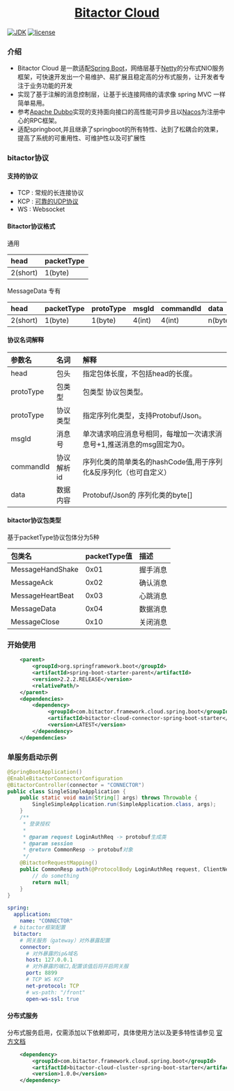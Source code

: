 

<h1 align="center">
 <a href="http://cloud.bitactor.com" title="Bitactor Cloud">Bitactor Cloud</a>
</h1>

  [![JDK](https://img.shields.io/badge/JDK-1.8%2B-green.svg)](https://www.oracle.com/technetwork/java/javase/downloads/index.html)
  [![license](https://img.shields.io/badge/license-Apache%202-4EB1BA.svg)](https://www.apache.org/licenses/LICENSE-2.0)

### 介绍

* Bitactor Cloud 是一款适配[Spring Boot](https://spring.io/projects/spring-boot)，网络层基于[Netty](https://netty.io/)的分布式NIO服务框架，可快速开发出一个易维护、易扩展且稳定高的分布式服务，让开发者专注于业务功能的开发<br>
* 实现了基于注解的消息控制层，让基于长连接网络的请求像 spring MVC 一样简单易用。<br>
* 参考[Apache Dubbo](https://github.com/apache/dubbo)实现的支持面向接口的高性能可异步且以[Nacos](https://nacos.io/zh-cn/docs/quick-start.html)为注册中心的RPC框架。<br>
* 适配springboot,并且继承了springboot的所有特性、达到了松耦合的效果，提高了系统的可重用性、可维护性以及可扩展性<br>

### bitactor协议

#### 支持的协议

* TCP   :   常规的长连接协议
* KCP   :   [可靠的UDP协议](https://github.com/szhnet/kcp-netty)
* WS    :   Websocket

#### Bitactor协议格式

通用

| head     | packetType |
|:---------|:-----------|
| 2(short) | 1(byte)    |

MessageData 专有

| head     | packetType | protoType | msgId  | commandId | data    |
|:---------|:-----------|:----------|:-------|:----------|:--------|
| 2(short) | 1(byte)    | 1(byte)   | 4(int) | 4(int)    | n(byte) |

#### 协议名词解释

  |  参数名   | 	名词 	|	解释                                                             |
  |:---------|:---------|:------------------------------------------------------------------|
  |head      | 包头      |指定包体长度，不包括head的长度。                                       |
  |protoType | 包类型    | 包类型 协议包类型。                                                 |
  |protoType | 协议类型  | 指定序列化类型，支持Protobuf/Json。                                  |
  |msgId     | 消息号    | 单次请求响应消息号相同，每增加一次请求消息号+1,推送消息的msg固定为0。     |
  |commandId | 协议解析id| 序列化类的简单类名的hashCode值,用于序列化&反序列化（也可自定义）         |
  |data      | 数据内容  | Protobuf/Json的 序列化类的byte[]                                    |

#### bitactor协议包类型

基于packetType协议包体分为5种

| 包类名            | packetType值 | 描述    |
|:-----------------|:-------------|:--------|
| MessageHandShake | 0x01         | 握手消息 |
| MessageAck       | 0x02         | 确认消息 |
| MessageHeartBeat | 0x03         | 心跳消息 |
| MessageData      | 0x04         | 数据消息 |
| MessageClose     | 0x10         | 关闭消息 |

### 开始使用

```xml
    <parent>
        <groupId>org.springframework.boot</groupId>
        <artifactId>spring-boot-starter-parent</artifactId>
        <version>2.2.2.RELEASE</version>
        <relativePath/>
    </parent>
    <dependencies>
        <dependency>
             <groupId>com.bitactor.framework.cloud.spring.boot</groupId>
             <artifactId>bitactor-cloud-connector-spring-boot-starter</artifactId>
             <version>LATEST</version>
        </dependency>
    </dependencies>
```

### 单服务启动示例

```java
@SpringBootApplication()
@EnableBitactorConnectorConfiguration
@BitactorController(connector = "CONNECTOR")
public class SingleSimpleApplication {
    public static void main(String[] args) throws Throwable {
        SingleSimpleApplication.run(SimpleApplication.class, args);
    }
    /**
     * 登录授权
     *
     * @param request LoginAuthReq -> protobuf生成类
     * @param session 
     * @return CommonResp -> protobuf对象
     */
    @BitactorRequestMapping()
    public CommonResp auth(@ProtocolBody LoginAuthReq request, ClientNetSession session) {
        // do something
        return null;
    }
}
```

```yaml
spring:
  application:
    name: "CONNECTOR"
  # bitactor框架配置
  bitactor:
    # 网关服务（gateway）对外暴露配置
    connector:
      # 对外暴露的ip&域名
      host: 127.0.0.1
      # 对外暴露的端口,配置该值后将开启网关服
      port: 8899
      # TCP WS KCP
      net-protocol: TCP
      # ws-path: "/front"
      open-ws-ssl: true
```

#### 分布式服务
   分布式服务启用，仅需添加以下依赖即可，具体使用方法以及更多特性请参见 [官方文档](https://cloud.bitactor.com/)
```xml
    <dependency>
        <groupId>com.bitactor.framework.cloud.spring.boot</groupId>
        <artifactId>bitactor-cloud-cluster-spring-boot-starter</artifactId>
        <version>1.0.0</version>
    </dependency>
```
